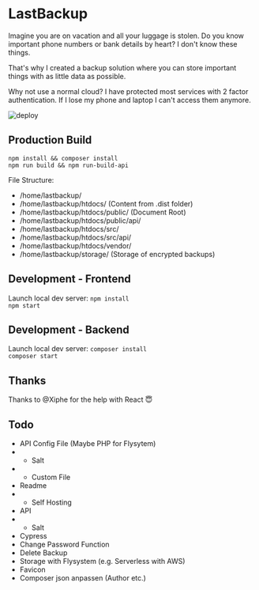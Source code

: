 # LastBackup
Imagine you are on vacation and all your luggage is stolen.
Do you know important phone numbers or bank details by heart? I don't know these things. 

That's why I created a backup solution where you can store important things with as little data as possible.

Why not use a normal cloud? I have protected most services with 2 factor authentication. If I lose my phone and laptop I can't access them anymore.

![deploy](https://github.com/DevertNet/LastBackup/workflows/deploy/badge.svg)

## Production Build
`npm install && composer install`  
`npm run build && npm run-build-api`  

File Structure:
- /home/lastbackup/
- /home/lastbackup/htdocs/ (Content from .dist folder)
- /home/lastbackup/htdocs/public/ (Document Root)
- /home/lastbackup/htdocs/public/api/
- /home/lastbackup/htdocs/src/
- /home/lastbackup/htdocs/src/api/
- /home/lastbackup/htdocs/vendor/
- /home/lastbackup/storage/ (Storage of encrypted backups)

## Development - Frontend
Launch local dev server:
`npm install`   
`npm start`

## Development - Backend
Launch local dev server:
`composer install`   
`composer start`   

## Thanks
Thanks to @Xiphe for the help with React 😇

## Todo
- API Config File (Maybe PHP for Flysytem)
- - Salt
- - Custom File
- Readme
- - Self Hosting
- API
- - Salt
- Cypress
- Change Password Function
- Delete Backup
- Storage with Flysystem (e.g. Serverless with AWS)
- Favicon
- Composer json anpassen (Author etc.)
